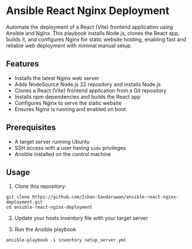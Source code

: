 # Ansible React Nginx Deployment

Automate the deployment of a React (Vite) frontend application using Ansible and Nginx. This playbook installs Node.js, clones the React app, builds it, and configures Nginx for static website hosting, enabling fast and reliable web deployment with minimal manual setup.

## Features

- Installs the latest Nginx web server
- Adds NodeSource Node.js 22 repository and installs Node.js
- Clones a React (Vite) frontend application from a Git repository
- Installs npm dependencies and builds the React app
- Configures Nginx to serve the static website
- Ensures Nginx is running and enabled on boot

## Prerequisites

- A target server running Ubuntu
- SSH access with a user having `sudo` privileges
- Ansible installed on the control machine

## Usage

1. Clone this repository:
```
git clone https://github.com/Ishan-Sandaruwan/ansible-react-nginx-deployment.git
cd ansible-react-nginx-deployment
```

2. Update your hosts inventory file with your target server

3. Run the Ansible playbook
```
ansible-playbook -i inventory setup_server.yml
```
